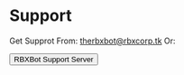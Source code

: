 # Support

Get Supprot From:
therbxbot@rbxcorp.tk
Or:
<form action="dsc.gg/rbxbotsupport">
    <input type="submit" value="RBXBot Support Server" />
</form>
